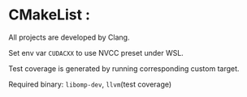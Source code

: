 # CMakeList :

All projects are developed by Clang.

Set env var `CUDACXX` to use NVCC preset under WSL.

Test coverage is generated by running corresponding custom target.

Required binary: `libomp-dev`, `llvm`(test coverage)